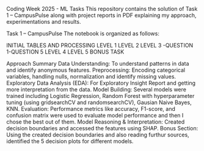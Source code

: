 Coding Week 2025 - ML Tasks
This repository contains the solution of Task 1 – CampusPulse  along with project reports in PDF explaining my approach, experimentations and results.

Task 1 – CampusPulse
The notebook is organized as follows:

INITIAL TABLES AND PROCESSING
LEVEL 1 
LEVEL 2
LEVEL 3 -QUESTION 1-QUESTION 5
LEVEL 4
LEVEL 5
BONUS TASK




Approach Summary
Data Understanding: To understand patterns in data and identify anonymous features.
Preprocessing: Encoding categorical variables, handling nulls, normalization and identify missing values.
Exploratory Data Analysis (EDA): For Exploratory Insight Report and getting more interpretation from the data.
Model Building: Several models were trained including Logistic Regression, Random Forest with hyperparameter tuning (using gridsearchCV and randomsearchCV), Gausian Naive Bayes, KNN.
Evaluation: Performance metrics like accuracy, F1-score, and confusion matrix were used to evaluate model performance and then I chose the best out of them.
Model Reasoning & Interpretation: Created decision boundaries and accessed the features using SHAP.
Bonus Section: Using the created decision boundaries and also reading furthur sources, identified the 5 decision plots for different models.
